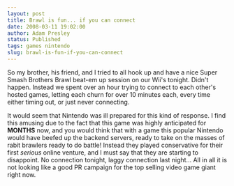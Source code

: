 ```yaml
---
layout: post
title: Brawl is fun... if you can connect
date: 2008-03-11 19:02:00
author: Adam Presley
status: Published
tags: games nintendo
slug: brawl-is-fun-if-you-can-connect
---
```

So my brother, his friend, and I tried to all hook up and have a nice
Super Smash Brothers Brawl beat-em up session on our Wii's tonight.
Didn't happen. Instead we spent over an hour trying to connect to each
other's hosted games, letting each churn for over 10 minutes each, every
time either timing out, or just never connecting.  
  
It would seem that Nintendo was ill prepared for this kind of response.
I find this amusing due to the fact that this game was highly
anticipated for **MONTHS** now, and you would think that with a game
this popular Nintendo would have beefed up the backend servers, ready to
take on the masses of rabit brawlers ready to do battle! Instead they
played conservative for their first *serious* online venture, and I must
say that they are starting to disappoint. No connection tonight, laggy
connection last night... All in all it is not looking like a good PR
campaign for the top selling video game giant right now.
